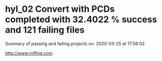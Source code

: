 # hyl_02 Convert with PCDs completed with 32.4022 % success and 121 failing files

Summary of passing and failing projects on: 2020-03-25 at 17:56:02

http://www.ryffine.com
